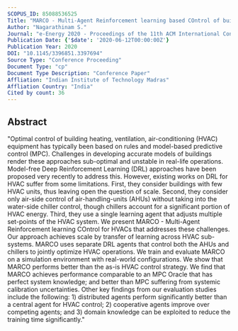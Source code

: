 ```yaml
---
SCOPUS_ID: 85088536525
Title: "MARCO - Multi-Agent Reinforcement learning based COntrol of building HVAC systems"
Author: "Nagarathinam S."
Journal: "e-Energy 2020 - Proceedings of the 11th ACM International Conference on Future Energy Systems"
Publication Date: {'$date': '2020-06-12T00:00:00Z'}
Publication Year: 2020
DOI: "10.1145/3396851.3397694"
Source Type: "Conference Proceeding"
Document Type: "cp"
Document Type Description: "Conference Paper"
Affliation: "Indian Institute of Technology Madras"
Affliation Country: "India"
Cited by count: 36
---
```


## Abstract
"Optimal control of building heating, ventilation, air-conditioning (HVAC) equipment has typically been based on rules and model-based predictive control (MPC). Challenges in developing accurate models of buildings render these approaches sub-optimal and unstable in real-life operations. Model-free Deep Reinforcement Learning (DRL) approaches have been proposed very recently to address this. However, existing works on DRL for HVAC suffer from some limitations. First, they consider buildings with few HVAC units, thus leaving open the question of scale. Second, they consider only air-side control of air-handling-units (AHUs) without taking into the water-side chiller control, though chillers account for a significant portion of HVAC energy. Third, they use a single learning agent that adjusts multiple set-points of the HVAC system. We present MARCO - Multi-Agent Reinforcement learning COntrol for HVACs that addresses these challenges. Our approach achieves scale by transfer of learning across HVAC sub-systems. MARCO uses separate DRL agents that control both the AHUs and chillers to jointly optimize HVAC operations. We train and evaluate MARCO on a simulation environment with real-world configurations. We show that MARCO performs better than the as-is HVAC control strategy. We find that MARCO achieves performance comparable to an MPC Oracle that has perfect system knowledge; and better than MPC suffering from systemic calibration uncertainties. Other key findings from our evaluation studies include the following: 1) distributed agents perform significantly better than a central agent for HVAC control; 2) cooperative agents improve over competing agents; and 3) domain knowledge can be exploited to reduce the training time significantly."
